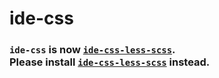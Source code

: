 # ide-css

### `ide-css` is now [`ide-css-less-scss`](https://atom.io/packages/ide-css-less-scss). <br/>Please install [`ide-css-less-scss`](https://atom.io/packages/ide-css-less-scss) instead.
